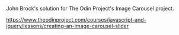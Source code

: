 John Brock's solution for The Odin Project's Image Carousel project.

https://www.theodinproject.com/courses/javascript-and-jquery/lessons/creating-an-image-carousel-slider